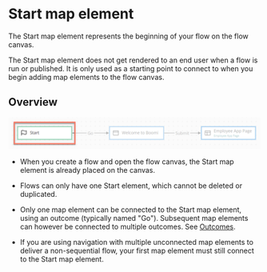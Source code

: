 # Start map element 

<head>
  <meta name="guidename" content="Flow"/>
  <meta name="context" content="GUID-faf7525d-acdf-4125-968e-1de5227a1831"/>
</head>


The Start map element represents the beginning of your flow on the flow canvas.

The Start map element does not get rendered to an end user when a flow is run or published. It is only used as a starting point to connect to when you begin adding map elements to the flow canvas.

## Overview 

![The Start map element](../Images/img-flo-ME_startv2_b7066c91-105f-4f30-aa68-05a4635a4a76.png)

-   When you create a flow and open the flow canvas, the Start map element is already placed on the canvas.

-   Flows can only have one Start element, which cannot be deleted or duplicated.

-   Only one map element can be connected to the Start map element, using an outcome \(typically named "Go"\). Subsequent map elements can however be connected to multiple outcomes. See [Outcomes](c-flo-Outcomes_4049ee93-d7e4-4bc0-ba33-88e523bf4d89.md).

-   If you are using navigation with multiple unconnected map elements to deliver a non-sequential flow, your first map element must still connect to the Start map element.